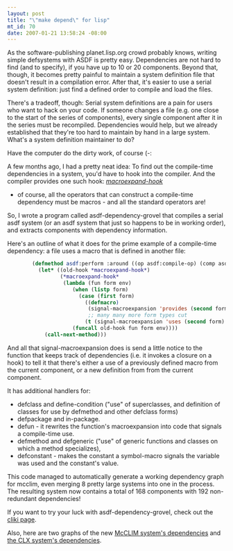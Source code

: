 ```yaml
--- 
layout: post
title: "\"make depend\" for lisp"
mt_id: 70
date: 2007-01-21 13:58:24 -08:00
---
```

As the software-publishing planet.lisp.org crowd probably knows,
writing simple defsystems with ASDF is pretty easy. Dependencies are
not hard to find (and to specify), if you have up to 10 or 20
components. Beyond that, though, it becomes pretty painful to maintain
a system definition file that doesn't result in a compilation
error. After that, it's easier to use a serial system definition: just
find a defined order to compile and load the files.

There's a tradeoff, though: Serial system definitions are a pain for
users who want to hack on your code. If someone changes a file (e.g. one 
close to the start of the series of components), every single component after it in the series must be recompiled. Dependencies would help, but we already
established that they're too hard to maintain by hand in a large system. What's a system definition maintainer to do?

Have the computer do the dirty work, of course (-:

A few months ago, I had a pretty neat idea: To find out the
compile-time dependencies in a system, you'd have to hook into the
compiler. And the compiler provides one such hook:
[*macroexpand-hook*](http://www.lispworks.com/reference/HyperSpec/Body/v_mexp_h.htm)
- of course, all the operators that can construct a compile-time
dependency must be macros - and all the standard operators are!

So, I wrote a program called asdf-dependency-grovel that compiles a
serial asdf system (or an asdf system that just so happens to be in
working order), and extracts components with dependency information.

Here's an outline of what it does for the prime example of a compile-time
dependency: a file uses a macro that is defined in another file:

``` cl
        (defmethod asdf:perform :around ((op asdf:compile-op) (comp asdf:cl-source-file))
          (let* ((old-hook *macroexpand-hook*)
                 (*macroexpand-hook*
                  (lambda (fun form env)
                     (when (listp form)
                       (case (first form)
                         ((defmacro)
                          (signal-macroexpansion 'provides (second form) (first form) comp))
                          ;; many many more form types cut
                         (t (signal-macroexpansion 'uses (second form) (first form) comp))))
                     (funcall old-hook fun form env))))
            (call-next-method)))
```

And all that signal-macroexpansion does is send a little notice to the function that keeps track of dependencies (i.e. it invokes a closure on a hook)
to tell it that there's either a use of a previously defined macro
from the current component, or a new definition from from the current
component.

It has additional handlers for:

* defclass and define-condition ("use" of superclasses, and definition
  of classes for use by defmethod and other defclass forms)
* defpackage and in-package.
* defun - it rewrites the function's macroexpansion into code that signals a compile-time use.
* defmethod and defgeneric ("use" of generic functions and classes on
  which a method specializes),
* defconstant - makes the constant a symbol-macro signals the variable was used and the constant's value.

This code managed to automatically generate a working dependency graph
for mcclim, even merging 8 pretty large systems into one in the
process. The resulting system now contains a total of 168 components
with 192 non-redundant dependencies!

If you want to try your luck with asdf-dependency-grovel, check out the
[cliki page](http://www.cliki.net/asdf-dependency-grovel).

Also, here are two graphs of the new [McCLIM system's dependencies](http://boinkor.net/lisp/mcclim/CLIM-2007.png) and [the CLX system's dependencies](http://boinkor.net/lisp/mcclim/CLX-2007.png). 
